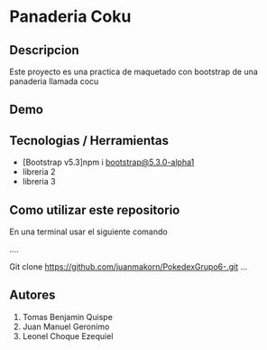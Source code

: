 # Panaderia Coku

## Descripcion 

Este proyecto es una practica de maquetado con bootstrap de una panaderia llamada cocu

## Demo

## Tecnologias / Herramientas 

- [Bootstrap v5.3]npm i bootstrap@5.3.0-alpha1
- libreria 2
- libreria 3

## Como utilizar este repositorio 

En una terminal usar el siguiente comando

....

Git clone https://github.com/juanmakorn/PokedexGrupo6-.git
...

## Autores

1. Tomas Benjamin Quispe
1. Juan Manuel Geronimo
1. Leonel Choque Ezequiel